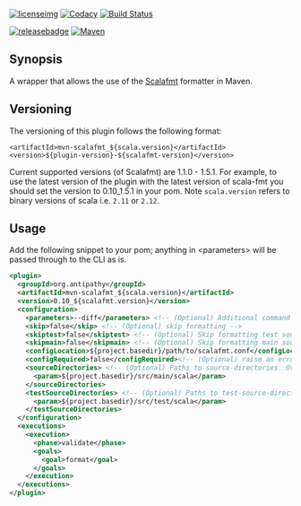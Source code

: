 
[![licenseimg]][licenselink]  [![Codacy][codacyimg]][codacylink] [![Build Status](https://travis-ci.com/SimonJPegg/mvn_scalafmt.svg?branch=master)](https://travis-ci.com/SimonJPegg/mvn_scalafmt)

[![releasebadge]][releaselink] [![Maven][mavenimg]][mavenlink]

## Synopsis

A wrapper that allows the use of the [Scalafmt](https://github.com/scalameta/scalafmt/) formatter in Maven.


## Versioning 

The versioning of this plugin follows the following format:

```
<artifactId>mvn-scalafmt_${scala.version}</artifactId>
<version>${plugin-version}-${scalafmt-version}</version>
```
 
Current supported versions (of Scalafmt) are 1.1.0 - 1.5.1. For example, to use the latest version 
of the plugin with the latest version of scala-fmt you should set the version to 0.10_1.5.1 in your pom.
Note `scala.version` refers to binary versions of scala i.e. `2.11` or `2.12`.

## Usage

Add the following snippet to your pom; anything in \<parameters\> will be
passed through to the CLI as is.

```xml
<plugin>
  <groupId>org.antipathy</groupId>
  <artifactId>mvn-scalafmt_${scala.version}</artifactId>
  <version>0.10_${scalafmt.version}</version>
  <configuration>
    <parameters>--diff</parameters> <!-- (Optional) Additional command line arguments -->
    <skip>false</skip> <!-- (Optional) skip formatting -->
    <skiptest>false</skiptest> <!-- (Optional) Skip formatting test sources -->
    <skipmain>false</skipmain> <!-- (Optional) Skip formatting main sources -->
    <configLocation>${project.basedir}/path/to/scalafmt.conf</configLocation> <!-- (Optional) config location -->
    <configRequired>false</configRequired><!-- (Optional) raise an error if configLocation is missing or invalid (otherwise use Scalafmt defaults) -->
    <sourceDirectories> <!-- (Optional) Paths to source-directories. Overrides ${project.build.sourceDirectory} -->
      <param>${project.basedir}/src/main/scala</param>
    </sourceDirectories>
    <testSourceDirectories> <!-- (Optional) Paths to test-source-directories. Overrides ${project.build.testSourceDirectory} -->
      <param>${project.basedir}/src/test/scala</param>
    </testSourceDirectories>
  </configuration>
  <executions>
    <execution>
      <phase>validate</phase>
      <goals>
        <goal>format</goal>
      </goals>
    </execution>
  </executions>
</plugin>
```


[licenseimg]: https://img.shields.io/badge/Licence-Apache%202.0-blue.svg
[licenselink]: ./LICENSE

[codacyimg]: https://api.codacy.com/project/badge/Grade/15b50622fcf349cc89301b6c3d40fc4e
[codacylink]: https://app.codacy.com/project/Antipathy_org/mvn_scalafmt/dashboard?branchId=11175791

[mavenimg]: https://maven-badges.herokuapp.com/maven-central/org.antipathy/mvn-scalafmt_2.11/badge.svg
[mavenlink]: https://search.maven.org/search?q=org.antipathy.mvn-scalafmt


[releasebadge]: https://img.shields.io/github/release/simonjpegg/mvn_scalafmt.svg?style=flat
[releaselink]: https://github.com/SimonJPegg/mvn_scalafmt/releases
